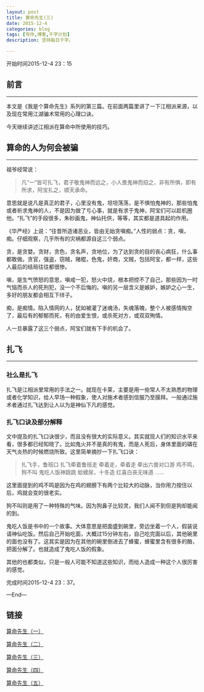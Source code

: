 ```yaml
---
layout: post
title: 算命先生(三)
date: 2015-12-4
categories: blog
tags: [写作,博客,千字计划]
description: 坚持每日千字。

---
```

开始时间2015-12-4 23：15
## 前言
***
本文是《我是个算命先生》系列的第三篇。在前面两篇里讲了一下江相派来源，以及现在常用江湖骗术常用的心理口诀。

今天继续讲述江相派在算命中所使用的技巧。
## 算命的人为何会被骗
***
祖爷经常说：
> 凡“一”皆可扎飞，君子敬鬼神而远之，小人畏鬼神而招之，非有所惧，即有所求，阿宝扎之，顺天承命。

意思就是说凡是真正的君子，心里没有鬼，坦坦荡荡，是不惧怕鬼神的，那些怕鬼或者祈求鬼神的人，不是因为做了亏心事，就是有求于鬼神，阿宝们可以趁机圈他。“扎飞”的手段很多，朱砂画鬼，神仙托供，等等，其实都是道具起的作用。

《华严经》上说：“往昔所造诸恶业，皆由无始贪嗔痴。”人性的弱点：贪，嗔，痴。仔细观察，几乎所有的灾祸都源自这三个弱点。

贪，是贪婪。贪财，贪色，贪名声，贪地位，为了达到贪的目的丧心病狂，什么事都敢做。贪官，强盗，窃贼，赌棍，色鬼，奸商，文贼，包括阿宝，都一样，这些人最后的结局往往都很惨。

嗔，是生气愤怒的意思，嗔戒一犯，怒火中烧，根本把控不了自己，那些因为一时气恼而杀人的死刑犯，没一个不后悔的。嗔的另一层含义是嫉妒，嫉妒之心一生，多好的朋友都会相互下绊子。

痴，是痴情。陷入情网的人，犹如被灌了迷魂汤，失魂落魄，整个人被感情掏空了，最后有的郁郁而死，有的由爱生恨，或杀死对方，或双双殉情。

人一旦暴露了这三个弱点，阿宝们就有下手的机会了。


## 扎飞***

### 社么是扎飞

扎飞是江相派里常用的手法之一。就现在卡莱，主要是用一些常人不太熟悉的物理或者化学知识，给人早场一种假象，使人对施术者感到信服乃至膜拜。一般通过施术者通过扎飞达到让人以为是神仙下凡的感觉。

### 扎飞口诀及部分解释

文中提及的扎飞口诀很少，而且没有很大的实际意义。其实就现人们的知识水平来看，很多都已经知晓了。比如鬼火并不是真的有鬼，而是人死后，身体里面的磷在天气炎热的时候燃烧所致。这里简单摘抄一下扎飞口诀：

> 扎飞手，鲁班口
> 扎飞牵着鲁班走
> 牵着走，牵着走
> 牵出六兽对口游
> 鸡不鸣，狗不叫
> 鬼吃人饭神跳跳
> 蛤蟆尿，十冬造
> 红喜白丧无味道
> ……这里面提到的鸡不鸣是因为在鸡的翅膀下有两个比较大的动脉，当你用力按住以后，鸡就会变的很老实。
狗不叫则是用了一种特殊的气味。因为狗鼻子比较灵，我们人闻不到但是狗却能闻的到。
鬼吃人饭是书中的一个故事。大体意思是把面盛到碗里，旁边坐着一个人，假装说请神仙吃饭。然后自己开始吃面，大概过15分钟左右，自己吃完面以后，其他碗里的面也没有了。这其实是因为在其他的碗里倒进去了蜂蜜，蜂蜜里含有很多的酶，把面分解了。也就造成了鬼吃人饭的假象。
其他的也都类似，只是一般人可能不知道这些知识，而给人造成一种这个人很厉害的感觉。完成时间2015-12-4 23：37。

—End—




## 链接

[算命先生（一）](http://showhilllee.github.io/blog/2015/12/03/the-fortune-teller/)

[算命先生（二）](http://showhilllee.github.io/blog/2015/12/03/the-fortune-teller2/)

[算命先生（三）](http://showhilllee.github.io/blog/2015/12/04/the-fortune-teller3/)

[算命先生（四）](http://showhilllee.github.io/blog/2015/12/05/the-fortune-teller4/)

[算命先生（五）](http://showhilllee.github.io/blog/2015/12/06/the-fortune-teller5/)
